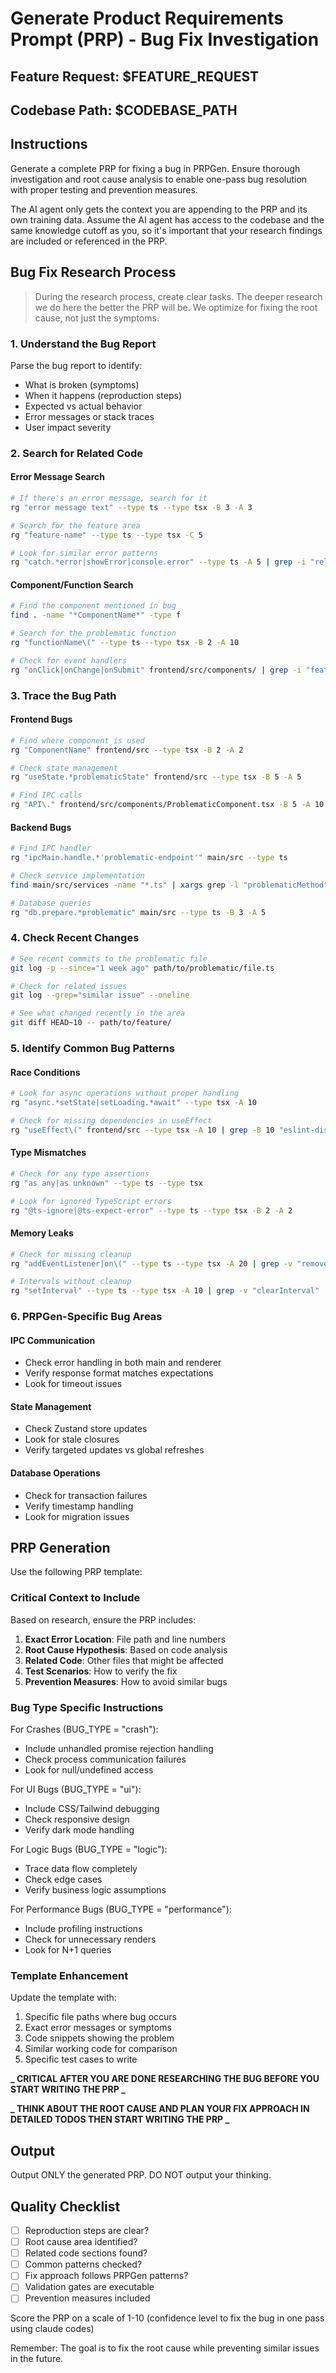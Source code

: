 # Generate Product Requirements Prompt (PRP) - Bug Fix Investigation

## Feature Request: $FEATURE_REQUEST

## Codebase Path: $CODEBASE_PATH

## Instructions

Generate a complete PRP for fixing a bug in PRPGen. Ensure thorough investigation and root cause analysis to enable one-pass bug resolution with proper testing and prevention measures.

The AI agent only gets the context you are appending to the PRP and its own training data. Assume the AI agent has access to the codebase and the same knowledge cutoff as you, so it's important that your research findings are included or referenced in the PRP.

## Bug Fix Research Process

> During the research process, create clear tasks. The deeper research we do here the better the PRP will be. We optimize for fixing the root cause, not just the symptoms.

### 1. Understand the Bug Report
Parse the bug report to identify:
- What is broken (symptoms)
- When it happens (reproduction steps)
- Expected vs actual behavior
- Error messages or stack traces
- User impact severity

### 2. Search for Related Code

#### Error Message Search
```bash
# If there's an error message, search for it
rg "error message text" --type ts --type tsx -B 3 -A 3

# Search for the feature area
rg "feature-name" --type ts --type tsx -C 5

# Look for similar error patterns
rg "catch.*error|showError|console.error" --type ts -A 5 | grep -i "related-term"
```

#### Component/Function Search
```bash
# Find the component mentioned in bug
find . -name "*ComponentName*" -type f

# Search for the problematic function
rg "functionName\(" --type ts --type tsx -B 2 -A 10

# Check for event handlers
rg "onClick|onChange|onSubmit" frontend/src/components/ | grep -i "feature"
```

### 3. Trace the Bug Path

#### Frontend Bugs
```bash
# Find where component is used
rg "ComponentName" frontend/src --type tsx -B 2 -A 2

# Check state management
rg "useState.*problematicState" frontend/src --type tsx -B 5 -A 5

# Find IPC calls
rg "API\." frontend/src/components/ProblematicComponent.tsx -B 5 -A 10
```

#### Backend Bugs
```bash
# Find IPC handler
rg "ipcMain.handle.*'problematic-endpoint'" main/src --type ts

# Check service implementation
find main/src/services -name "*.ts" | xargs grep -l "problematicMethod"

# Database queries
rg "db.prepare.*problematic" main/src --type ts -B 3 -A 5
```

### 4. Check Recent Changes
```bash
# See recent commits to the problematic file
git log -p --since="1 week ago" path/to/problematic/file.ts

# Check for related issues
git log --grep="similar issue" --oneline

# See what changed recently in the area
git diff HEAD~10 -- path/to/feature/
```

### 5. Identify Common Bug Patterns

#### Race Conditions
```bash
# Look for async operations without proper handling
rg "async.*setState|setLoading.*await" --type tsx -A 10

# Check for missing dependencies in useEffect
rg "useEffect\(" frontend/src --type tsx -A 10 | grep -B 10 "eslint-disable"
```

#### Type Mismatches
```bash
# Check for any type assertions
rg "as any|as unknown" --type ts --type tsx

# Look for ignored TypeScript errors
rg "@ts-ignore|@ts-expect-error" --type ts --type tsx -B 2 -A 2
```

#### Memory Leaks
```bash
# Check for missing cleanup
rg "addEventListener|on\(" --type ts --type tsx -A 20 | grep -v "removeEventListener|off\("

# Intervals without cleanup
rg "setInterval" --type ts --type tsx -A 10 | grep -v "clearInterval"
```

### 6. PRPGen-Specific Bug Areas

#### IPC Communication
- Check error handling in both main and renderer
- Verify response format matches expectations
- Look for timeout issues

#### State Management
- Check Zustand store updates
- Look for stale closures
- Verify targeted updates vs global refreshes

#### Database Operations
- Check for transaction failures
- Verify timestamp handling
- Look for migration issues

## PRP Generation

Use the following PRP template:

<template>

## Why

- Restore expected functionality
- Prevent user frustration
- Maintain application stability

## What
Investigate and fix a bug in with proper root cause analysis and prevention measures.

### Success Criteria
- [ ] Bug is reproducible before fix
- [ ] Root cause identified
- [ ] Fix implemented and verified
- [ ] No regressions introduced
- [ ] Tests written to prevent regression{{/WRITE_TESTS}}
- [ ] Error handling improved if applicable

## All Needed Context

### Documentation & References
```yaml
# Project-specific
- file: CLAUDE.md
  why: Error handling patterns and debugging guidelines

- file: main/src/utils/logger.ts
  why: Logging utilities for debugging

# Error locations
- file: frontend/src/stores/errorStore.ts
  why: Error display patterns

- file: main/src/index.ts
  why: Main process error handling setup

# Bug-specific files (from investigation)
- file: [exact file where bug occurs]
  why: [specific function/component with issue]
  
- file: [related files that interact]
  why: [how they contribute to the bug]
```

### Bug Investigation Steps

#### 1. Reproduce the Bug
```bash
# Start in development mode
pnpm electron-dev

# Steps to reproduce:
1. [User action that triggers bug]
2. [Expected result vs actual result]
3. [Any error messages or console output]
```

#### 2. Gather Information
- Error messages in console
- Stack traces
- Recent changes that might have introduced the bug
- Related issues or patterns

#### 3. Crash-Specific Investigation
- Check main process logs
- Look for unhandled promise rejections
- Verify IPC error handling
- Check for memory leaks

#### 3. UI Bug Investigation
- Check React component state
- Verify CSS/Tailwind classes
- Look for race conditions in updates
- Check dark mode compatibility

#### 3. Performance Investigation
- Profile with Chrome DevTools
- Check for unnecessary re-renders
- Look for N+1 queries
- Verify debouncing/throttling

#### 3. Logic Bug Investigation
- Trace data flow completely
- Check edge cases
- Verify business logic assumptions
- Look for off-by-one errors

### Root Cause Analysis
```yaml
SYMPTOM: [What users see]
CAUSE: [Technical reason for the bug]
LOCATION: [Exact file:line where bug occurs]
TRIGGER: [What conditions cause it]
```

## Implementation Blueprint

### Task 1: Reproduce and Diagnose
```yaml
INVESTIGATE:
  - Reproduce bug consistently
  - Add debug logging if needed
  - Identify exact failure point
  - Document root cause

TOOLS:
  - Chrome DevTools for frontend
  - Console logs for main process
  - Database queries if data-related
```

### Task 2: Implement Fix
```yaml
FIX_LOCATION:
  - File: [identified file]
  - Function/Component: [specific location]
  - Line numbers: [approximate lines]

APPROACH:
  - Minimal change to fix issue
  - Preserve existing functionality
  - Follow PRPGen patterns
  
CODE_PATTERN:
  # Show the problematic code
  # Then show the fixed version
  # Explain why the fix works
```

### Task 3: Write Tests
```yaml
TEST_COVERAGE:
  - Unit test for fixed function
  - Integration test for user flow
  - Edge cases that might break

LOCATION:
  - Test file: tests/[feature].spec.ts
  - Follow existing test patterns
```

### Task 4: Verify Fix
```yaml
VERIFICATION:
  - Original bug no longer occurs
  - No new errors introduced
  - Performance not degraded
  - UI looks correct in light/dark mode
```

## Common Bug Patterns

### IPC Communication Issues
```typescript
// Always wrap IPC calls in try/catch
try {
  const result = await API.method();
  if (!result.success) {
    throw new Error(result.error);
  }
} catch (error) {
  // Handle error appropriately
}
```

### State Update Race Conditions
```typescript
// Use functional updates to avoid stale state
setState(prev => ({
  ...prev,
  newValue: calculated
}));
```

### Database Transaction Issues
```typescript
// Always use transactions for multi-step operations
const transaction = db.transaction(() => {
  // Multiple operations
});
transaction();
```

## Validation Loop

### Level 1: Type Safety
```bash
# Ensure no type errors introduced
pnpm typecheck
```

### Level 2: Code Quality
```bash
# Check linting
pnpm lint

# Auto-fix if needed
pnpm lint --fix
```

### Level 3: Automated Tests
```bash
# Run relevant tests
pnpm test [test-file]

# Run all tests to check for regressions
pnpm test
```

### Level 4: Manual Verification
```bash
# Start dev environment
pnpm electron-dev

# Verify:
1. Original bug is fixed
2. No visual regressions
3. Performance is acceptable
4. Error handling works
```

### Level 5: Build Validation
```bash
# Ensure production build works
pnpm build

# Test production build
pnpm start

# Verify fix works in production mode
```

## Final Validation Checklist
- [ ] Bug can no longer be reproduced
- [ ] Root cause documented in code comments
- [ ] No TypeScript errors
- [ ] No ESLint warnings
{{#WRITE_TESTS}}- [ ] Tests pass and cover the fix{{/WRITE_TESTS}}
- [ ] Manual testing confirms fix works
- [ ] No performance degradation
- [ ] Error messages are user-friendly if applicable
- [ ] Similar bugs prevented by the fix approach

## Prevention Measures
- Document the bug pattern for future reference
- Add logging to catch similar issues early
- Consider adding automated checks
- Update documentation if needed

</template>

### Critical Context to Include

Based on research, ensure the PRP includes:

1. **Exact Error Location**: File path and line numbers
2. **Root Cause Hypothesis**: Based on code analysis
3. **Related Code**: Other files that might be affected
4. **Test Scenarios**: How to verify the fix
5. **Prevention Measures**: How to avoid similar bugs

### Bug Type Specific Instructions

For Crashes (BUG_TYPE = "crash"):
- Include unhandled promise rejection handling
- Check process communication failures
- Look for null/undefined access

For UI Bugs (BUG_TYPE = "ui"):
- Include CSS/Tailwind debugging
- Check responsive design
- Verify dark mode handling

For Logic Bugs (BUG_TYPE = "logic"):
- Trace data flow completely
- Check edge cases
- Verify business logic assumptions

For Performance Bugs (BUG_TYPE = "performance"):
- Include profiling instructions
- Check for unnecessary renders
- Look for N+1 queries

### Template Enhancement

Update the template with:
1. Specific file paths where bug occurs
2. Exact error messages or symptoms
3. Code snippets showing the problem
4. Similar working code for comparison
5. Specific test cases to write

**_ CRITICAL AFTER YOU ARE DONE RESEARCHING THE BUG BEFORE YOU START WRITING THE PRP _**

**_ THINK ABOUT THE ROOT CAUSE AND PLAN YOUR FIX APPROACH IN DETAILED TODOS THEN START WRITING THE PRP _**

## Output

Output ONLY the generated PRP. DO NOT output your thinking.

## Quality Checklist

- [ ] Reproduction steps are clear?
- [ ] Root cause area identified?
- [ ] Related code sections found?
- [ ] Common patterns checked?
- [ ] Fix approach follows PRPGen patterns?
- [ ] Validation gates are executable
- [ ] Prevention measures included

Score the PRP on a scale of 1-10 (confidence level to fix the bug in one pass using claude codes)

Remember: The goal is to fix the root cause while preventing similar issues in the future.